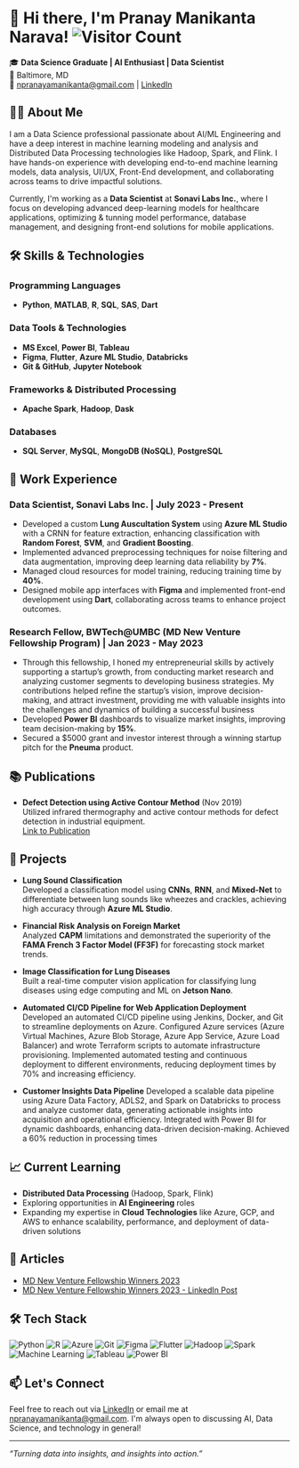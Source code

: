 # 👋 Hi there, I'm Pranay Manikanta Narava! ![Visitor Count](https://komarev.com/ghpvc/?username=NPranaya7&color=blue)


🎓 **Data Science Graduate | AI Enthusiast | Data Scientist**  
📍 Baltimore, MD  
📧 npranayamanikanta@gmail.com | [LinkedIn](https://www.linkedin.com/in/pranayamanikanta07/)

## 👨‍💻 About Me
I am a Data Science professional passionate about AI/ML Engineering and have a deep interest in  machine learning modeling and analysis and Distributed Data Processing technologies like Hadoop, Spark, and Flink. I have hands-on experience with developing end-to-end machine learning models, data analysis, UI/UX, Front-End development, and collaborating across teams to drive impactful solutions.


Currently, I'm working as a **Data Scientist** at **Sonavi Labs Inc.**, where I focus on developing advanced deep-learning models for healthcare applications, optimizing & tunning model performance, database management, and designing front-end solutions for mobile applications.

## 🛠️ Skills & Technologies

### Programming Languages
- **Python**, **MATLAB**, **R**, **SQL**, **SAS**, **Dart**

### Data Tools & Technologies
- **MS Excel**, **Power BI**, **Tableau**
- **Figma**, **Flutter**, **Azure ML Studio**, **Databricks**
- **Git & GitHub**, **Jupyter Notebook**

### Frameworks & Distributed Processing
- **Apache Spark**, **Hadoop**, **Dask**

### Databases
- **SQL Server**, **MySQL**, **MongoDB (NoSQL)**, **PostgreSQL**

## 💼 Work Experience

### Data Scientist, **Sonavi Labs Inc.** | July 2023 - Present
- Developed a custom **Lung Auscultation System** using **Azure ML Studio** with a CRNN for feature extraction, enhancing classification with **Random Forest**, **SVM**, and **Gradient Boosting**.
- Implemented advanced preprocessing techniques for noise filtering and data augmentation, improving deep learning data reliability by **7%**.
- Managed cloud resources for model training, reducing training time by **40%**.
- Designed mobile app interfaces with **Figma** and implemented front-end development using **Dart**, collaborating across teams to enhance project outcomes.

### Research Fellow, **BWTech@UMBC** (MD New Venture Fellowship Program) | Jan 2023 - May 2023
- Through this fellowship, I honed my entrepreneurial skills by actively supporting a startup’s growth, from conducting market research and analyzing customer segments to developing business strategies. My contributions helped refine the startup’s vision, improve decision-making, and attract investment, providing me with valuable insights into the challenges and dynamics of building a successful business
- Developed **Power BI** dashboards to visualize market insights, improving team decision-making by **15%**.
- Secured a $5000 grant and investor interest through a winning startup pitch for the **Pneuma** product.

## 📚 Publications
- **Defect Detection using Active Contour Method** (Nov 2019)  
   Utilized infrared thermography and active contour methods for defect detection in industrial equipment.  
   [Link to Publication](D4509118419)

## 🚀 Projects
- **Lung Sound Classification**  
   Developed a classification model using **CNNs**, **RNN**, and **Mixed-Net** to differentiate between lung sounds like wheezes and crackles, achieving high accuracy through **Azure ML Studio**.
  
- **Financial Risk Analysis on Foreign Market**  
   Analyzed **CAPM** limitations and demonstrated the superiority of the **FAMA French 3 Factor Model (FF3F)** for forecasting stock market trends.
   
- **Image Classification for Lung Diseases**  
   Built a real-time computer vision application for classifying lung diseases using edge computing and ML on **Jetson Nano**.

- **Automated CI/CD Pipeline for Web Application Deployment**  
   Developed an automated CI/CD pipeline using Jenkins, Docker, and Git to streamline deployments on Azure. Configured Azure services (Azure Virtual Machines, Azure Blob Storage, Azure App Service, Azure Load Balancer) and wrote Terraform scripts to automate infrastructure provisioning. Implemented automated testing and continuous deployment to different environments, reducing deployment times by 70% and increasing efficiency.

- **Customer Insights Data Pipeline**
  Developed a scalable data pipeline using Azure Data Factory, ADLS2, and Spark on Databricks to process and analyze customer data, generating actionable insights into acquisition and operational efficiency. Integrated with Power BI for dynamic dashboards, enhancing data-driven decision-making. Achieved a 60% reduction in processing times 




## 📈 Current Learning
- **Distributed Data Processing** (Hadoop, Spark, Flink)
- Exploring opportunities in **AI Engineering** roles
- Expanding my expertise in **Cloud Technologies** like Azure, GCP, and AWS to enhance scalability, performance, and deployment of data-driven solutions

## 📝 Articles
- [MD New Venture Fellowship Winners 2023](https://technical.ly/startups/2023-maryland-new-venture-fellowship-program/)
- [MD New Venture Fellowship Winners 2023 - LinkedIn Post](https://www.linkedin.com/feed/update/urn:li:activity:7062304298025545728?utm_source=share&utm_medium=member_desktop)

## 🛠️ Tech Stack
![Python](https://img.shields.io/badge/Python-3776AB?style=flat&logo=python&logoColor=white)
![R](https://img.shields.io/badge/R-276DC3?style=flat&logo=r&logoColor=white)
![Azure](https://img.shields.io/badge/Azure-0089D6?style=flat&logo=microsoft-azure&logoColor=white)
![Git](https://img.shields.io/badge/Git-F05032?style=flat&logo=git&logoColor=white)
![Figma](https://img.shields.io/badge/Figma-F24E1E?style=flat&logo=figma&logoColor=white)
![Flutter](https://img.shields.io/badge/Flutter-02569B?style=flat&logo=flutter&logoColor=white)
![Hadoop](https://img.shields.io/badge/Hadoop-66CCFF?style=flat&logo=apache-hadoop&logoColor=black)
![Spark](https://img.shields.io/badge/Apache%20Spark-E25A1C?style=flat&logo=apache-spark&logoColor=white)
![Machine Learning](https://img.shields.io/badge/Machine%20Learning-FF6F00?style=flat&logo=tensorflow&logoColor=white)
![Tableau](https://img.shields.io/badge/Tableau-E97627?style=flat&logo=tableau&logoColor=white)
![Power BI](https://img.shields.io/badge/Power%20BI-F2C811?style=flat&logo=power-bi&logoColor=black)



## 📫 Let's Connect
Feel free to reach out via [LinkedIn](https://www.linkedin.com/in/pranayamanikanta07/) or email me at npranayamanikanta@gmail.com. I'm always open to discussing AI, Data Science, and technology in general!

---

_“Turning data into insights, and insights into action.”_
